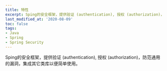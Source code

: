```yaml
---
title: 特性
excerpt: Sping的安全框架，提供验证 (authentication), 授权 (authorization)，防范通用的漏洞，集成其它类库以便简单使用。
last_modified_at: '2020-08-09'
toc: false
tags:
- Java
- Spring
- Spring Security
---
```


Sping的安全框架，提供验证 (authentication), 授权 (authorization)，防范通用的漏洞，集成其它类库以便简单使用。